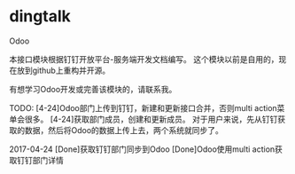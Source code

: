 # dingtalk
Odoo

本接口模块根据钉钉开放平台-服务端开发文档编写。
这个模块以前是自用的，现在放到github上重构并开源。

有想学习Odoo开发或完善该模块的，请联系我。

TODO:
[4-24]Odoo部门上传到钉钉，新建和更新接口合并，否则multi action菜单会很多。
[4-24]获取部门成员，创建和更新成员。
对于用户来说，先从钉钉获取的数据，然后将Odoo的数据上传上去，两个系统就同步了。


2017-04-24
[Done]获取钉钉部门同步到Odoo
[Done]Odoo使用multi action获取钉钉部门详情

